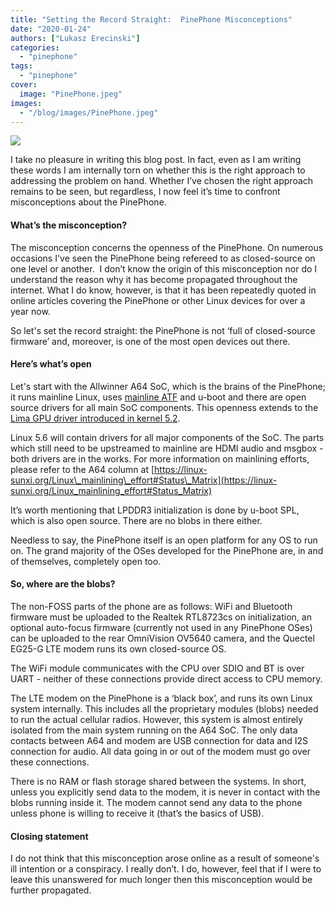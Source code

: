 ```yaml
---
title: "Setting the Record Straight:  PinePhone Misconceptions"
date: "2020-01-24"
authors: ["Lukasz Erecinski"]
categories:
  - "pinephone"
tags: 
  - "pinephone"
cover: 
  image: "PinePhone.jpeg"
images:
  - "/blog/images/PinePhone.jpeg"
---
```


![](/blog/images/PinePhone.jpeg)

I take no pleasure in writing this blog post. In fact, even as I am writing these words I am internally torn on whether this is the right approach to addressing the problem on hand. Whether I’ve chosen the right approach remains to be seen, but regardless, I now feel it’s time to confront misconceptions about the PinePhone. 

#### What’s the misconception?

The misconception concerns the openness of the PinePhone. On numerous occasions I've seen the PinePhone being refereed to as closed-source on one level or another.  I don’t know the origin of this misconception nor do I understand the reason why it has become propagated throughout the internet. What I do know, however, is that it has been repeatedly quoted in online articles covering the PinePhone or other Linux devices for over a year now.

So let's set the record straight: the PinePhone is not ‘full of closed-source firmware’ and, moreover, is one of the most open devices out there. 

#### Here’s what’s open

Let's start with the Allwinner A64 SoC, which is the brains of the PinePhone; it runs mainline Linux, uses [mainline ATF](https://developer.trustedfirmware.org/dashboard/view/6/) and u-boot and there are open source drivers for all main SoC components. This openness extends to the [Lima GPU driver introduced in kernel 5.2](https://cgit.freedesktop.org/drm/drm/commit/?id=a1d2a6339961efc078208dc3b2f006e9e9a8e119).

Linux 5.6 will contain drivers for all major components of the SoC. The parts which still need to be upstreamed to mainline are HDMI audio and msgbox - both drivers are in the works. For more information on mainlining efforts, please refer to the A64 column at [https://linux-sunxi.org/Linux\_mainlining\_effort#Status\_Matrix](https://linux-sunxi.org/Linux_mainlining_effort#Status_Matrix)

It’s worth mentioning that LPDDR3 initialization is done by u-boot SPL, which is also open source. There are no blobs in there either.

Needless to say, the PinePhone itself is an open platform for any OS to run on. The grand majority of the OSes developed for the PinePhone are, in and of themselves, completely open too.

#### So, where are the blobs?

The non-FOSS parts of the phone are as follows: WiFi and Bluetooth firmware must be uploaded to the Realtek RTL8723cs on initialization, an optional auto-focus firmware (currently not used in any PinePhone OSes) can be uploaded to the rear OmniVision OV5640 camera, and the Quectel EG25-G LTE modem runs its own closed-source OS.

The WiFi module communicates with the CPU over SDIO and BT is over UART - neither of these connections provide direct access to CPU memory.

The LTE modem on the PinePhone is a ‘black box’, and runs its own Linux system internally. This includes all the proprietary modules (blobs) needed to run the actual cellular radios. However, this system is almost entirely isolated from the main system running on the A64 SoC. The only data contacts between A64 and modem are USB connection for data and I2S connection for audio. All data going in or out of the modem must go over these connections. 

There is no RAM or flash storage shared between the systems. In short, unless you explicitly send data to the modem, it is never in contact with the blobs running inside it. The modem cannot send any data to the phone unless phone is willing to receive it (that’s the basics of USB).

#### Closing statement

I do not think that this misconception arose online as a result of someone's ill intention or a conspiracy. I really don’t. I do, however, feel that if I were to leave this unanswered for much longer then this misconception would be further propagated.
